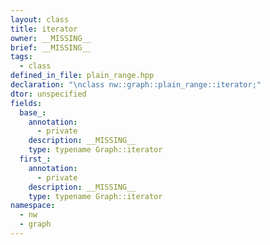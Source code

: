 ```yaml
---
layout: class
title: iterator
owner: __MISSING__
brief: __MISSING__
tags:
  - class
defined_in_file: plain_range.hpp
declaration: "\nclass nw::graph::plain_range::iterator;"
dtor: unspecified
fields:
  base_:
    annotation:
      - private
    description: __MISSING__
    type: typename Graph::iterator
  first_:
    annotation:
      - private
    description: __MISSING__
    type: typename Graph::iterator
namespace:
  - nw
  - graph
---
```


```{index}  iterator
```

